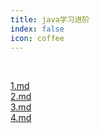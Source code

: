 ```yaml
---
title: java学习进阶
index: false
icon: coffee
---
```


<br/>


[1.md](1.md)
<br/>
[2.md](2.md)
<br/>
[3.md](3.md)
<br/>
[4.md](4.md)